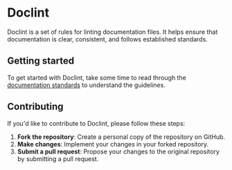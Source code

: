 # Doclint

Doclint is a set of rules for linting documentation files. It helps ensure that documentation is clear, consistent, and follows established standards.

## Getting started

To get started with Doclint, take some time to read through the [documentation standards](standards.md) to understand the guidelines.

## Contributing

If you'd like to contribute to Doclint, please follow these steps:

1. **Fork the repository**: Create a personal copy of the repository on GitHub.
2. **Make changes**: Implement your changes in your forked repository.
3. **Submit a pull request**: Propose your changes to the original repository by submitting a pull request.
